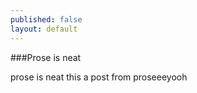 ```yaml
---
published: false
layout: default
---
```


###Prose is neat

prose is neat this a post from proseeeyooh
